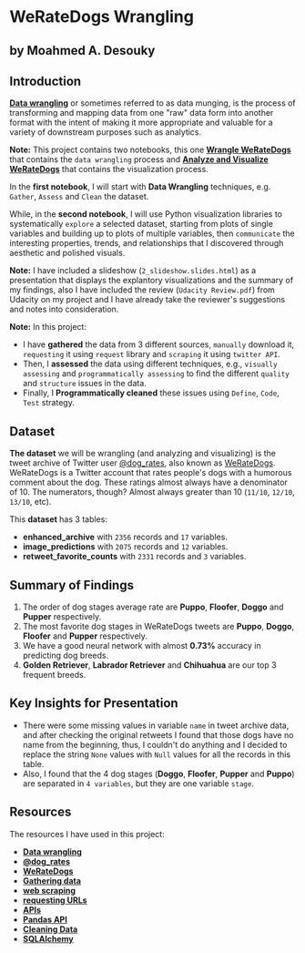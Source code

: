 # WeRateDogs Wrangling
## by Moahmed A. Desouky

## Introduction

[**Data wrangling**](https://en.wikipedia.org/wiki/Data_wrangling) or sometimes referred to as data munging, is the process of transforming and mapping data from one "raw" data form into another format with the intent of making it more appropriate and valuable for a variety of downstream purposes such as analytics.

**Note:** This project contains two notebooks, this one [**Wrangle WeRateDogs**](#top) that contains the `data wrangling` process and [**Analyze and Visualize WeRateDogs**](01_analyze_visualize.ipynb) that contains the visualization process.

In the **first notebook**, I will start with **Data Wrangling** techniques, e.g. `Gather`, `Assess` and `Clean` the dataset. 

While, in the **second notebook**, I will use Python visualization libraries to systematically `explore` a selected dataset, starting from plots of single variables and building up to plots of multiple variables, then `communicate` the interesting properties, trends, and relationships that I discovered through aesthetic and polished visuals.

**Note:** I have included a slideshow (`2_slideshow.slides.html`) as a presentation that displays the explantory visualizations and the summary of my findings, also I have included the review (`Udacity Review.pdf`) from Udacity on my project and I have already take the reviewer's suggestions and notes into consideration.

**Note:** In this project:
- I have **gathered** the data from 3 different sources, `manually` download it, `requesting` it using `request` library and `scraping` it using `twitter API`.
- Then, I **assessed** the data using different techniques, e.g., `visually assessing` and `programmatically assessing` to find the different `quality` and `structure` issues in the data.
- Finally, I **Programmatically cleaned** these issues using `Define`, `Code`, `Test` strategy.

## Dataset

**The dataset** we will be wrangling (and analyzing and visualizing) is the tweet archive of Twitter user [@dog_rates](https://twitter.com/dog_rates), also known as [WeRateDogs](https://en.wikipedia.org/wiki/WeRateDogs). WeRateDogs is a Twitter account that rates people's dogs with a humorous comment about the dog. These ratings almost always have a denominator of 10. The numerators, though? Almost always greater than 10 (`11/10`, `12/10`, `13/10`, etc).

This **dataset** has 3 tables:
- **enhanced_archive** with `2356` records and `17` variables.
- **image_predictions** with `2075` records and `12` variables.
- **retweet_favorite_counts** with `2331` records and `3` variables.

## Summary of Findings
1. The order of dog stages average rate are **Puppo**, **Floofer**, **Doggo** and **Pupper** respectively.
2. The most favorite dog stages in WeRateDogs tweets are **Puppo**, **Doggo**, **Floofer** and **Pupper** respectively.
3. We have a good neural network with almost **0.73%** accuracy in predicting dog breeds.
4. **Golden Retriever**, **Labrador Retriever** and **Chihuahua** are our top 3 frequent breeds.


## Key Insights for Presentation
- There were some missing values in variable `name` in tweet archive data, and after checking the original retweets I found that those dogs have no name from the beginning, thus, I couldn't do anything and I decided to replace the string `None` values with `Null` values for all the records in this table.
- Also, I found that the 4 dog stages (**Doggo**, **Floofer**, **Pupper** and **Puppo**) are separated in `4 variables`, but they are one variable `stage`.

## Resources
The resources I have used in this project:
- [**Data wrangling**](https://en.wikipedia.org/wiki/Data_wrangling)
- [**@dog_rates**](https://twitter.com/dog_rates)
- [**WeRateDogs**](https://en.wikipedia.org/wiki/WeRateDogs)
- [**Gathering data**](https://ori.hhs.gov/education/products/n_illinois_u/datamanagement/dctopic.html)
- [**web scraping**](https://en.wikipedia.org/wiki/Web_scraping)
- [**requesting URLs**](https://requests.readthedocs.io/en/master/)
- [**APIs**](https://www.mulesoft.com/resources/api/what-is-an-api)
- [**Pandas API**](https://pandas.pydata.org/docs/reference/index.html)
- [**Cleaning Data**](https://en.wikipedia.org/wiki/Data_cleansing)
- [**SQLAlchemy**](https://www.sqlalchemy.org/)
